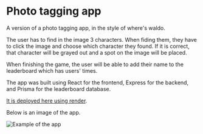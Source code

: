 # Photo tagging app

A version of a photo tagging app, in the style of where's waldo.

The user has to find in the image 3 characters. When fiding them, they have to click the image and choose which character they found. If it is correct, that character will be grayed out and a spot on the image will be placed.

When finishing the game, the user will be able to add their name to the leaderboard which has users' times.

The app was built using React for the frontend, Express for the backend, and Prisma for the leaderboard database.

[It is deployed here using render](https://proverb-clicker-kdlw.onrender.com).

Below is an image of the app.

![Example of the app](photoapp.png)